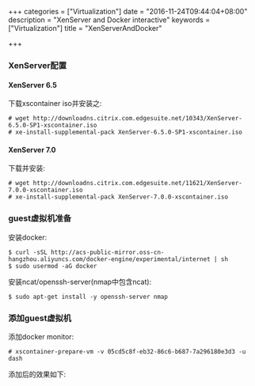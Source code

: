 +++
categories = ["Virtualization"]
date = "2016-11-24T09:44:04+08:00"
description = "XenServer and Docker interactive"
keywords = ["Virtualization"]
title = "XenServerAndDocker"

+++
### XenServer配置
#### XenServer 6.5
下载xscontainer iso并安装之:     

```
# wget http://downloadns.citrix.com.edgesuite.net/10343/XenServer-6.5.0-SP1-xscontainer.iso
# xe-install-supplemental-pack XenServer-6.5.0-SP1-xscontainer.iso
```
#### XenServer 7.0
下载并安装:    

```
# wget http://downloadns.citrix.com.edgesuite.net/11621/XenServer-7.0.0-xscontainer.iso
# xe-install-supplemental-pack XenServer-7.0.0-xscontainer.iso
```

### guest虚拟机准备
安装docker:   

```
$ curl -sSL http://acs-public-mirror.oss-cn-hangzhou.aliyuncs.com/docker-engine/experimental/internet | sh
$ sudo usermod -aG docker 
```
安装ncat/openssh-server(nmap中包含ncat):    

```
$ sudo apt-get install -y openssh-server nmap
```
### 添加guest虚拟机
添加docker monitor:    

```
# xscontainer-prepare-vm -v 05cd5c8f-eb32-86c6-b687-7a296180e3d3 -u dash
```
添加后的效果如下:    
